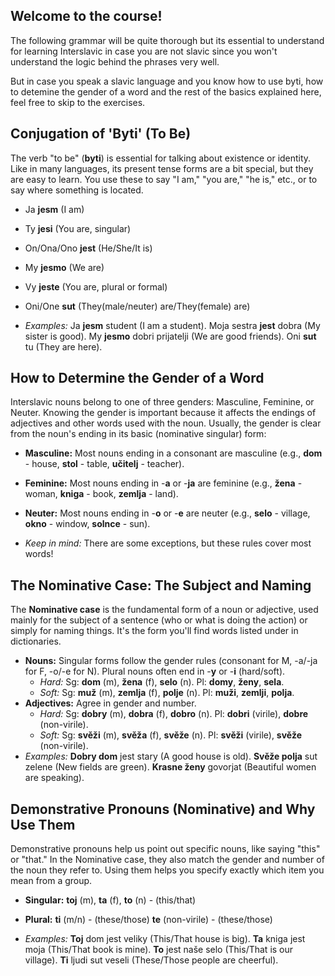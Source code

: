 ## Welcome to the course!

The following grammar will be quite thorough but its essential to understand for learning Interslavic in case you are not slavic since you won't understand the logic behind the phrases very well.

But in case you speak a slavic language and you know how to use byti, how to detemine the gender of a word and the rest of the basics explained here, feel free to skip to the exercises.

## Conjugation of 'Byti' (To Be)

The verb "to be" (**byti**) is essential for talking about existence or identity. Like in many languages, its present tense forms are a bit special, but they are easy to learn. 
You use these to say "I am," "you are," "he is," etc., or to say where something is located.

* Ja **jesm** (I am)
* Ty **jesi** (You are, singular)
* On/Ona/Ono **jest** (He/She/It is)
* My **jesmo** (We are)
* Vy **jeste** (You are, plural or formal)
* Oni/One **sut** (They(male/neuter) are/They(female) are)

* *Examples:* Ja **jesm** student (I am a student). Moja sestra **jest** dobra (My sister is good). My **jesmo** dobri prijatelji (We are good friends). Oni **sut** tu (They are here).

## How to Determine the Gender of a Word

Interslavic nouns belong to one of three genders: Masculine, Feminine, or Neuter. Knowing the gender is important because it affects the endings of adjectives and other words used with the noun. 
Usually, the gender is clear from the noun's ending in its basic (nominative singular) form:

* **Masculine:** Most nouns ending in a consonant are masculine (e.g., **dom** - house, **stol** - table, **učitelj** - teacher).
* **Feminine:** Most nouns ending in -**a** or -**ja** are feminine (e.g., **žena** - woman, **kniga** - book, **zemlja** - land).
* **Neuter:** Most nouns ending in -**o** or -**e** are neuter (e.g., **selo** - village, **okno** - window, **solnce** - sun).

* *Keep in mind:* There are some exceptions, but these rules cover most words!

## The Nominative Case: The Subject and Naming

The **Nominative case** is the fundamental form of a noun or adjective, used mainly for the subject of a sentence (who or what is doing the action) or simply for naming things. It's the form you'll find words listed under in dictionaries.

* **Nouns:** Singular forms follow the gender rules (consonant for M, -a/-ja for F, -o/-e for N). Plural nouns often end in -**y** or -**i** (hard/soft).
    * *Hard:* Sg: **dom** (m), **žena** (f), **selo** (n). Pl: **domy**, **ženy**, **sela**.
    * *Soft:* Sg: **muž** (m), **zemlja** (f), **polje** (n). Pl: **muži**, **zemlji**, **polja**.
* **Adjectives:** Agree in gender and number.
    * *Hard:* Sg: **dobry** (m), **dobra** (f), **dobro** (n). Pl: **dobri** (virile), **dobre** (non-virile).
    * *Soft:* Sg: **svěži** (m), **svěža** (f), **svěže** (n). Pl: **svěži** (virile), **svěže** (non-virile).
* *Examples:* **Dobry dom** jest stary (A good house is old). **Svěže polja** sut zelene (New fields are green). **Krasne ženy** govorjat (Beautiful women are speaking).

## Demonstrative Pronouns (Nominative) and Why Use Them

Demonstrative pronouns help us point out specific nouns, like saying "this" or "that." In the Nominative case, they also match the gender and number of the noun they refer to. Using them helps you specify exactly which item you mean from a group.

* **Singular:** **toj** (m), **ta** (f), **to** (n) - (this/that)
* **Plural:** **ti** (m/n) - (these/those) **te** (non-virile) - (these/those)

* *Examples:* **Toj** dom jest veliky (This/That house is big). **Ta** kniga jest moja (This/That book is mine). **To** jest naše selo (This/That is our village). **Ti** ljudi sut veseli (These/Those people are cheerful).